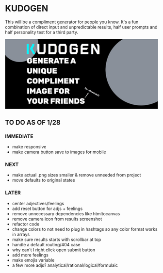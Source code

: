 # KUDOGEN

This will be a compliment generator for people you know. It's a fun combination of direct input and unpredictable results, half user prompts and half personality test for a third party.

![screenshot](./home-screenshot.jpg "home top screenshot")

## TO DO AS OF 1/28

### IMMEDIATE

- make responsive
- make camera button save to images for mobile

### NEXT

- make actual .png sizes smaller & remove unneeded from project
- move defaults to original states

### LATER

- center adjectives/feelings
- add reset button for adjs + feelings
- remove unnecessary dependencies like htmltocanvas
- remove camera icon from results screenshot
- refactor code
- change colors to not need to plug in hashtags so any color format works in arrays
- make sure results starts with scrollbar at top
- handle a default routing/404 case
- why can't I right click open submit button
- add more feelings
- make emojis variable
- a few more adjs? analytical/rational/logical/formulaic
